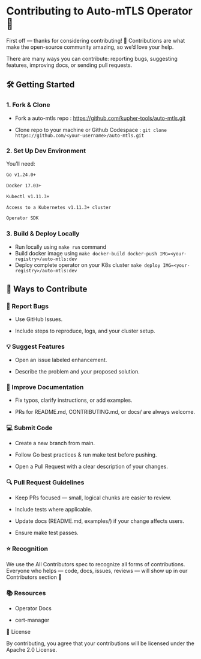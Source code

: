# Contributing to Auto-mTLS Operator 🚀

First off — thanks for considering contributing! 🎉 Contributions are what make the open-source community amazing, so we’d love your help.

There are many ways you can contribute: reporting bugs, suggesting features, improving docs, or sending pull requests.

## 🛠️ Getting Started
### 1. Fork & Clone
- Fork a auto-mtls repo : https://github.com/kupher-tools/auto-mtls.git
  
- Clone repo to your machine or Github Codespace : `git clone https://github.com/<your-username>/auto-mtls.git`


### 2. Set Up Dev Environment

You’ll need:

 ```sh
Go v1.24.0+

Docker 17.03+

Kubectl v1.11.3+

Access to a Kubernetes v1.11.3+ cluster

Operator SDK
```

### 3. Build & Deploy Locally
- Run locally using `make run` command
- Build docker image using `make docker-build docker-push IMG=<your-registry>/auto-mtls:dev`
- Deploy complete operator on your K8s cluster `make deploy IMG=<your-registry>/auto-mtls:dev`

## 📌 Ways to Contribute
### 🐛 Report Bugs

- Use GitHub Issues.

- Include steps to reproduce, logs, and your cluster setup.

### 💡 Suggest Features

- Open an issue labeled enhancement.

- Describe the problem and your proposed solution.

### 📝 Improve Documentation

- Fix typos, clarify instructions, or add examples.

- PRs for README.md, CONTRIBUTING.md, or docs/ are always welcome.

### 💻 Submit Code

- Create a new branch from main.

- Follow Go best practices & run make test before pushing.

- Open a Pull Request with a clear description of your changes.

### 🔍 Pull Request Guidelines

- Keep PRs focused — small, logical chunks are easier to review.

- Include tests where applicable.

- Update docs (README.md, examples/) if your change affects users.

- Ensure make test passes.

### ⭐ Recognition

We use the All Contributors spec to recognize all forms of contributions.
Everyone who helps — code, docs, issues, reviews — will show up in our Contributors section 🙌

### 📚 Resources

- Operator Docs

- cert-manager


📄 License

By contributing, you agree that your contributions will be licensed under the Apache 2.0 License.
